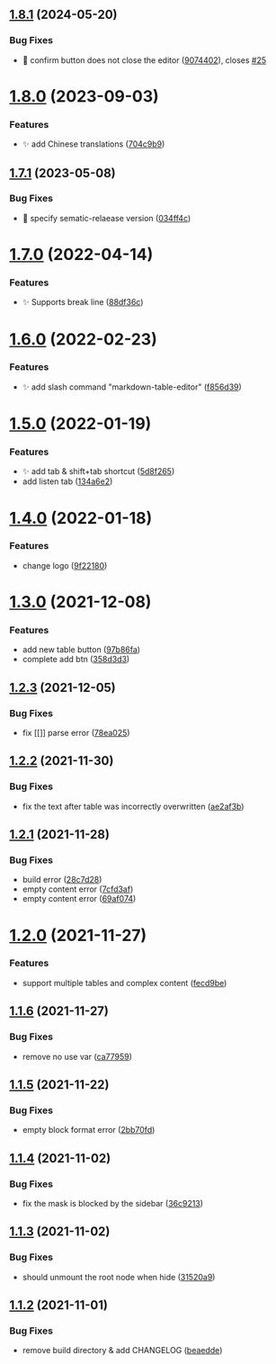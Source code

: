 ## [1.8.1](https://github.com/haydenull/logseq-plugin-markdown-table/compare/v1.8.0...v1.8.1) (2024-05-20)


### Bug Fixes

* :bug: confirm button does not close the editor ([9074402](https://github.com/haydenull/logseq-plugin-markdown-table/commit/907440253f0ceffe4145f3152a9341ea94581f97)), closes [#25](https://github.com/haydenull/logseq-plugin-markdown-table/issues/25)

# [1.8.0](https://github.com/haydenull/logseq-plugin-markdown-table/compare/v1.7.1...v1.8.0) (2023-09-03)


### Features

* :sparkles: add Chinese translations ([704c9b9](https://github.com/haydenull/logseq-plugin-markdown-table/commit/704c9b9dfe9e5ea4f317a99d3d8b554e567f8de3))

## [1.7.1](https://github.com/haydenull/logseq-plugin-markdown-table/compare/v1.7.0...v1.7.1) (2023-05-08)


### Bug Fixes

* :bug: specify sematic-relaease version ([034ff4c](https://github.com/haydenull/logseq-plugin-markdown-table/commit/034ff4c368d0a01f6249fe7537557bfd6430cb0e))

# [1.7.0](https://github.com/haydenull/logseq-plugin-markdown-table/compare/v1.6.0...v1.7.0) (2022-04-14)


### Features

* ✨ Supports break line ([88df36c](https://github.com/haydenull/logseq-plugin-markdown-table/commit/88df36c38fd422d6be054cf2b6f62d4e8560c2e6))

# [1.6.0](https://github.com/haydenull/logseq-plugin-markdown-table/compare/v1.5.0...v1.6.0) (2022-02-23)


### Features

* ✨ add slash command "markdown-table-editor" ([f856d39](https://github.com/haydenull/logseq-plugin-markdown-table/commit/f856d39dac0784a32cd43c824d3f49a01a30872d))

# [1.5.0](https://github.com/haydenull/logseq-plugin-markdown-table/compare/v1.4.0...v1.5.0) (2022-01-19)


### Features

* ✨ add tab & shift+tab shortcut ([5d8f265](https://github.com/haydenull/logseq-plugin-markdown-table/commit/5d8f26500780c41a1cb80673e3d7a2569340c5fa))
* add listen tab ([134a6e2](https://github.com/haydenull/logseq-plugin-markdown-table/commit/134a6e25738a3dcc6287a292914039c21999b247))

# [1.4.0](https://github.com/haydenull/logseq-plugin-markdown-table/compare/v1.3.0...v1.4.0) (2022-01-18)


### Features

* change logo ([9f22180](https://github.com/haydenull/logseq-plugin-markdown-table/commit/9f221808a7db7de14ff7b5d38c76fc9c5c2886db))

# [1.3.0](https://github.com/haydenull/logseq-plugin-markdown-table/compare/v1.2.3...v1.3.0) (2021-12-08)


### Features

* add new table button ([97b86fa](https://github.com/haydenull/logseq-plugin-markdown-table/commit/97b86fa2fe621590c91410acbf97d04147790941))
* complete add btn ([358d3d3](https://github.com/haydenull/logseq-plugin-markdown-table/commit/358d3d3fb14ace356809f7bb7c844a933c000e89))

## [1.2.3](https://github.com/haydenull/logseq-plugin-markdown-table/compare/v1.2.2...v1.2.3) (2021-12-05)


### Bug Fixes

* fix [[]] parse error ([78ea025](https://github.com/haydenull/logseq-plugin-markdown-table/commit/78ea025b7877e84d12a6d9d117326fc1449d61ac))

## [1.2.2](https://github.com/haydenull/logseq-plugin-markdown-table/compare/v1.2.1...v1.2.2) (2021-11-30)


### Bug Fixes

* fix the text after table was incorrectly overwritten ([ae2af3b](https://github.com/haydenull/logseq-plugin-markdown-table/commit/ae2af3b0e2a76822ee822fa89b64ce788d16c6ad))

## [1.2.1](https://github.com/haydenull/logseq-plugin-markdown-table/compare/v1.2.0...v1.2.1) (2021-11-28)


### Bug Fixes

* build error ([28c7d28](https://github.com/haydenull/logseq-plugin-markdown-table/commit/28c7d282783f2a6918b84da0a3bd8147a84d6fa7))
* empty content error ([7cfd3af](https://github.com/haydenull/logseq-plugin-markdown-table/commit/7cfd3af353d8a5a2fe7eb3960a8b35f8c7457220))
* empty content error ([69af074](https://github.com/haydenull/logseq-plugin-markdown-table/commit/69af0744a305f05592d351311492d4f6492df471))

# [1.2.0](https://github.com/haydenull/logseq-plugin-markdown-table/compare/v1.1.6...v1.2.0) (2021-11-27)


### Features

* support multiple tables and complex content ([fecd9be](https://github.com/haydenull/logseq-plugin-markdown-table/commit/fecd9be9a198cf28805511f59f229b7f80a81e9c))

## [1.1.6](https://github.com/haydenull/logseq-plugin-markdown-table/compare/v1.1.5...v1.1.6) (2021-11-27)


### Bug Fixes

* remove no use var ([ca77959](https://github.com/haydenull/logseq-plugin-markdown-table/commit/ca779595de97be466e43ec183f90df92dab84c8f))

## [1.1.5](https://github.com/haydenull/logseq-plugin-markdown-table/compare/v1.1.4...v1.1.5) (2021-11-22)


### Bug Fixes

* empty block format error ([2bb70fd](https://github.com/haydenull/logseq-plugin-markdown-table/commit/2bb70fd41db98b1a5a1272e50494b5899d56521e))

## [1.1.4](https://github.com/haydenull/logseq-plugin-markdown-table/compare/v1.1.3...v1.1.4) (2021-11-02)


### Bug Fixes

* fix the mask is blocked by the sidebar ([36c9213](https://github.com/haydenull/logseq-plugin-markdown-table/commit/36c92132c528a18fb6a01e8d30b2fbf44adba712))

## [1.1.3](https://github.com/haydenull/logseq-plugin-markdown-table/compare/v1.1.2...v1.1.3) (2021-11-02)


### Bug Fixes

* should unmount the root node when hide ([31520a9](https://github.com/haydenull/logseq-plugin-markdown-table/commit/31520a91eba56d36c4fcf24d06f5855a4514be0e))

## [1.1.2](https://github.com/haydenull/logseq-plugin-markdown-table/compare/v1.1.1...v1.1.2) (2021-11-01)


### Bug Fixes

* remove build directory & add CHANGELOG ([beaedde](https://github.com/haydenull/logseq-plugin-markdown-table/commit/beaedde0346bd7f38e45ff106614bd7604d9939c))
